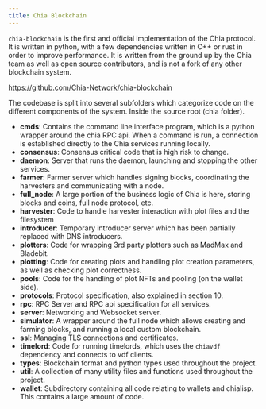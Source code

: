 ```yaml
---
title: Chia Blockchain
---
```


`chia-blockchain` is the first and official implementation of the Chia protocol. It is written
in python, with a few dependencies written in C++ or rust in order to improve performance. It
is written from the ground up by the Chia team as well as open source contributors, and is not
a fork of any other blockchain system.

https://github.com/Chia-Network/chia-blockchain

The codebase is split into several subfolders which categorize code on the different components
of the system. Inside the source root (chia folder).

- **cmds**: Contains the command line interface program, which is a python wrapper around the chia RPC api. When a command is run, a connection is established directly to the Chia services running locally.
- **consensus**: Consensus critical code that is high risk to change.
- **daemon**: Server that runs the daemon, launching and stopping the other services.
- **farmer**: Farmer server which handles signing blocks, coordinating the harvesters and communicating with a node.
- **full_node**: A large portion of the business logic of Chia is here, storing blocks and coins, full node protocol, etc.
- **harvester**: Code to handle harvester interaction with plot files and the filesystem
- **introducer**: Temporary introducer server which has been partially replaced with DNS introducers.
- **plotters**: Code for wrapping 3rd party plotters such as MadMax and Bladebit.
- **plotting**: Code for creating plots and handling plot creation parameters, as well as checking plot correctness.
- **pools**: Code for the handling of plot NFTs and pooling (on the wallet side).
- **protocols**: Protocol specification, also explained in section 10.
- **rpc**: RPC Server and RPC api specification for all services.
- **server**: Networking and Websocket server.
- **simulator**: A wrapper around the full node which allows creating and farming blocks, and running a local custom blockchain.
- **ssl**: Managing TLS connections and certificates.
- **timelord**: Code for running timelords, which uses the `chiavdf` dependency and connects to vdf clients.
- **types**: Blockchain format and python types used throughout the project.
- **util**: A collection of many utility files and functions used throughout the project.
- **wallet**: Subdirectory containing all code relating to wallets and chialisp. This contains a large amount of code.

